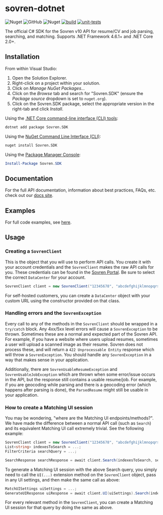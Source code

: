 # sovren-dotnet
![Nuget](https://img.shields.io/nuget/dt/Sovren.SDK?color=0575aa)
![GitHub](https://img.shields.io/github/license/sovren/sovren-dotnet?color=0575aa)
![Nuget](https://img.shields.io/nuget/v/Sovren.SDK?color=0575aa)
[![build](https://github.com/sovren/sovren-dotnet/actions/workflows/build.yml/badge.svg)](https://github.com/sovren/sovren-dotnet/actions/workflows/build.yml)
[![unit-tests](https://github.com/sovren/sovren-dotnet/actions/workflows/unit-tests.yml/badge.svg)](https://github.com/sovren/sovren-dotnet/actions/workflows/unit-tests.yml)

The official C# SDK for the Sovren v10 API for resume/CV and job parsing, searching, and matching. Supports .NET Framework 4.6.1+ and .NET Core 2.0+.

## Installation

From within Visual Studio:

1. Open the Solution Explorer.
2. Right-click on a project within your solution.
3. Click on *Manage NuGet Packages...*
4. Click on the *Browse* tab and search for "Sovren.SDK" (ensure the *Package source* dropdown is set to `nuget.org`).
5. Click on the Sovren.SDK package, select the appropriate version in the right-tab and click *Install*.

Using the [.NET Core command-line interface (CLI) tools][dotnet-core-cli-tools]:

```sh
dotnet add package Sovren.SDK
```

Using the [NuGet Command Line Interface (CLI)][nuget-cli]:

```sh
nuget install Sovren.SDK
```

Using the [Package Manager Console][package-manager-console]:

```powershell
Install-Package Sovren.SDK
```

## Documentation
For the full API documentation, information about best practices, FAQs, etc. check out our [docs site][api-docs].

## Examples
For full code examples, see [here][examples].

## Usage

### Creating a `SovrenClient`
This is the object that you will use to perform API calls. You create it with your account credentials and the `SovrenClient` makes the raw API calls for you. These credentials can be found in the [Sovren Portal][portal]. Be sure to select the correct `DataCenter` for your account.
```c#
SovrenClient client = new SovrenClient("12345678", "abcdefghijklmnopqrstuvwxyz", DataCenter.US);
```

For self-hosted customers, you can create a `DataCenter` object with your custom URL using the constructor provided on that class.

### Handling errors and the `SovrenException`
Every call to any of the methods in the `SovrenClient` should be wrapped in a `try/catch` block. Any 4xx/5xx level errors will cause a `SovrenException` to be thrown. Sometimes these are a normal and expected part of the Sovren API. For example, if you have a website where users upload resumes, sometimes a user will upload a scanned image as their resume. Sovren does not process these, and will return a `422 Unprocessable Entity` response which will throw a `SovrenException`. You should handle any `SovrenException` in a way that makes sense in your application.

Additionally, there are `SovrenUsableResumeException` and `SovrenUsableJobException` which are thrown when some error/issue occurs in the API, but the response still contains a usable resume/job. For example, if you are geocoding while parsing and there is a geocoding error (which happens after parsing is done), the `ParsedResume` might still be usable in your application.

### How to create a Matching UI session
You may be wondering, "where are the Matching UI endpoints/methods?". We have made the difference between a normal API call (such as `Search`) and its equivalent Matching UI call extremely trivial. See the following example:

```c#
SovrenClient client = new SovrenClient("12345678", "abcdefghijklmnopqrstuvwxyz", DataCenter.US);
List<string> indexesToSearch = ...;
FilterCriteria searchQuery = ...;

SearchResponse searchResponse = await client.Search(indexesToSearch, searchQuery);
```
To generate a Matching UI session with the above Search query, you simply need to call the `UI(...)` extension method on the `SovrenClient` object, pass in any UI settings, and then make the same call as above:
```c#
MatchUISettings uiSettings = ...;
GenerateUIResponse uiResponse = await client.UI(uiSettings).Search(indexesToSearch, searchQuery);
```
For every relevant method in the `SovrenClient`, you can create a Matching UI session for that query by doing the same as above.

[examples]: https://github.com/sovren/sovren-dotnet/tree/master/examples
[portal]: https://portal.sovren.com
[api-docs]: https://sovren.com/technical-specs/latest/rest-api/overview/
[dotnet-core-cli-tools]: https://docs.microsoft.com/en-us/dotnet/core/tools/
[nuget-cli]: https://docs.microsoft.com/en-us/nuget/tools/nuget-exe-cli-reference
[package-manager-console]: https://docs.microsoft.com/en-us/nuget/tools/package-manager-console